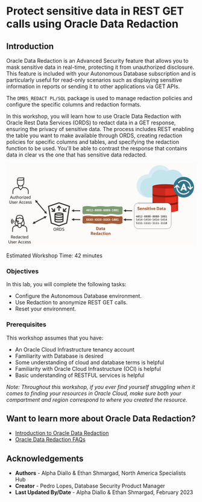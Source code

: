 # Protect sensitive data in REST GET calls using Oracle Data Redaction

## Introduction

Oracle Data Redaction is an Advanced Security feature that allows you to mask sensitive data in real-time, protecting it from unauthorized disclosure. This feature is included with your Autonomous Database subscription and is particularly useful for read-only scenarios such as displaying sensitive information in reports or sending it to other applications via GET APIs.

The `DMBS_REDACT PL/SQL` package is used to manage redaction policies and configure the specific columns and redaction formats.

In this workshop, you will learn how to use Oracle Data Redaction with Oracle Rest Data Services (ORDS) to redact  data in a GET response, ensuring the privacy of sensitive data. The process includes REST enabling the table you want to make available through ORDS, creating redaction policies for specific columns and tables, and specifying the redaction function to be used. You'll be able to contrast the response that contains data in clear vs the one that has sensitive data redacted.

![Lab architecture](images/lab-architecture.png)


Estimated Workshop Time: 42 minutes

### Objectives

In this lab, you will complete the following tasks:

- Configure the Autonomous Database environment.
- Use Redaction to anonymize REST GET calls.
- Reset your environment.

### Prerequisites

This workshop assumes that you have:
- An Oracle Cloud Infrastructure tenancy account
- Familiarity with Database is desired
- Some understanding of cloud and database terms is helpful
- Familiarity with Oracle Cloud Infrastructure (OCI) is helpful
- Basic understanding of RESTFUL services is helpful

*Note: Throughout this workshop, if you ever find yourself struggling when it comes to finding your resources in Oracle Cloud, make sure both your compartment and region correspond to where you created the resource.*

## Want to learn more about Oracle Data Redaction?
- [Introduction to Oracle Data Redaction](https://docs.oracle.com/en/database/oracle/oracle-database/21/asoag/introduction-to-oracle-data-redaction.html#GUID-82EA9712-387C-4D3A-BB72-F64A707C67CA)
- [Oracle Data Redaction FAQs](https://www.oracle.com/technetwork/database/options/data-masking-subsetting/learnmore/faq-security-asdr-external-3215961.pdf)

## Acknowledgements

- **Authors** - Alpha Diallo & Ethan Shmargad, North America Specialists Hub
- **Creator** - Pedro Lopes, Database Security Product Manager
- **Last Updated By/Date** - Alpha Diallo & Ethan Shmargad, February 2023